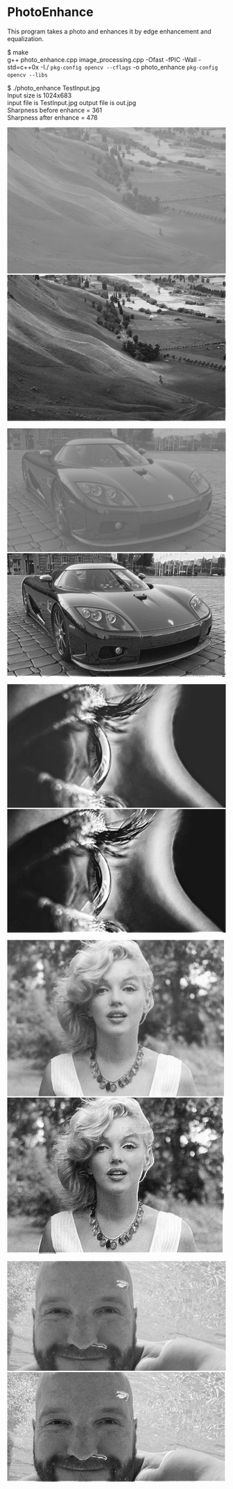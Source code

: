 # PhotoEnhance
This program takes a photo and enhances it by edge enhancement and equalization.

$ make           
g++ photo_enhance.cpp image_processing.cpp -Ofast -fPIC -Wall -std=c++0x -I./ `pkg-config opencv --cflags`   -o  photo_enhance `pkg-config opencv --libs` 

$ ./photo_enhance TestInput.jpg           
Input size is 1024x683          
input file is TestInput.jpg output file is out.jpg         
Sharpness before enhance = 361         
Sharpness after  enhance = 478         


![alt text](TestInput.jpg)
![alt text](./images/EdgeEnhance.jpg)

![alt text](./images/car.png)
![alt text](./images/car_enhanced.jpg)

![alt text](./images/eyeball_gray.jpg)
![alt text](./images/eyeball_enhanced.jpg)

![alt text](./images/girl.jpg)
![alt text](./images/girl_enhanced.jpg)

![alt text](./images/underwater_gray.jpg)
![alt text](./images/underwater_enhanced.jpg)
